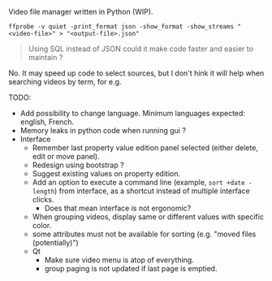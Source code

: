 Video file manager written in Python (WIP).

```
ffprobe -v quiet -print_format json -show_format -show_streams "<video-file>" > "<output-file>.json"
```

> Using SQL instead of JSON could it make code faster and easier to maintain ?

No. It may speed up code to select sources, but I don't hink it will help
when searching videos by term, for e.g.


TODO:
- Add possibility to change language. Minimum languages expected: english, French.
- Memory leaks in python code when running gui ?
- Interface
  - Remember last property value edition panel selected (either delete, edit or move panel).
  - Redesign using bootstrap ?
  - Suggest existing values on property edition.
  - Add an option to execute a command line (example, `sort +date -length`)
    from interface, as a shortcut instead of multiple interface clicks.
    - Does that mean interface is not ergonomic?
  - When grouping videos, display same or different values with specific color.
  - some attributes must not be available for sorting (e.g. "moved files (potentially)")
  - Qt
    - Make sure video menu is atop of everything.
    - group paging is not updated if last page is emptied.
